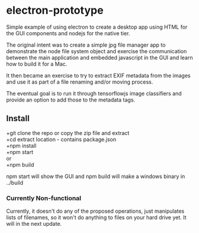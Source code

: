 # electron-prototype

Simple example of using electron to create a desktop app using HTML for the GUI components and nodejs for the native tier.

The original intent was to create a simple jpg file manager app to demonstrate the node file system object and exercise the communication between the main application and embedded javascript in the GUI and learn how to build it for a Mac.

It then became an exercise to try to extract EXIF metadata from the images and use it as part of a file renaming and/or moving process.

The eventual goal is to run it through tensorflowjs image classifiers and provide an option to add those to the metadata tags.

## Install

+git clone the repo or copy the zip file and extract  
+cd extract location - contains package.json  
+npm install  
+npm start  
or  
+npm build  

npm start will show the GUI and npm build will make a windows binary in ../build

### Currently Non-functional
Currently, it doesn't do any of the proposed operations, just manipulates lists of filenames, so it won't do anything to files on your hard drive yet.   It will in the next update.
